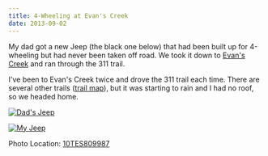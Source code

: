```yaml
---
title: 4-Wheeling at Evan's Creek
date: 2013-09-02
---
```


My dad got a new Jeep (the black one below) that had been built up for
4-wheeling but had never been taken off road. We took it down to [Evan's
Creek][3] and ran through the 311 trail.

I've been to Evan's Creek twice and drove the 311 trail each time. There are
several other trails ([trail map][3]), but it was starting to rain and I had no
roof, so we headed home.

[![Dad's Jeep](http://photos.jesterpm.net/thumbs/2013/09/02/125650.jpg)][2]

[![My Jeep](http://photos.jesterpm.net/thumbs/2013/09/02/125625.jpg)][1]

Photo Location: [10TES809987][4]

[1]: http://photos.jesterpm.net/images/2013/09/02/125625.jpg
[2]: http://photos.jesterpm.net/images/2013/09/02/125650.jpg
[3]: http://www.nwjeepn.com/Maps/Evanscreek.pdf
[4]: http://goo.gl/maps/ccSae
